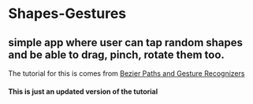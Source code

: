 # Shapes-Gestures
simple app where user can tap random shapes and be able to drag, pinch, rotate them too.   
---   
The tutorial for this is comes from 
[Bezier Paths and Gesture Recognizers](https://www.weheartswift.com/bezier-paths-gesture-recognizers/ "Bezier Paths and Gesture Recognizers")   
#### This is just an updated version of the tutorial

